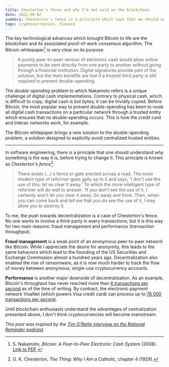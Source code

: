 ```yaml
---
title: Chesterton's fence and why I'm not sold on the blockchain
date: 2022-08-02
summary: Chesterton's fence is a principle which says that we should understand why things are the way, before we try to push for change. Cryptocurrencies based on the blockchain haven't demonstrated that they understand the reason for centralization of the current payment networks.
tags: cryptocurrencies, finance
---
```


The key technological advances which brought Bitcoin to life are the blockchain and its associated proof-of-work consensus algorithm. The Bitcoin whitepaper[^bitcoin-whitepaper] is very clear on its purpose:

> A purely peer-to-peer version of electronic cash would allow online payments to be sent directly from one party to another without going through a financial institution. Digital signatures provide part of the solution, but the main benefits are lost if a trusted third party is still required to prevent double-spending.

The *double-spending* problem to which Nakamoto refers is a unique challenge of digital cash implementations. Contrary to physical cash, which is difficult to copy, digital cash is but bytes; it can be trivially copied. Before Bitcoin, the most popular way to prevent double-spending has been to route all digital cash transactions on a particular network through a trusted entity which ensures that no double-spending occurs. This is how the credit card and Interac networks work, for example. 

The Bitcoin whitepaper brings a new solution to the double-spending problem, a solution designed to explicitly avoid centralized trusted entities.

---

In software engineering, there is a principle that one should understand *why* something is the way it is, before trying to change it. This principle is known as *Chesterton's fence*[^chesterton-fence]:

> There exists (...) a fence or gate erected across a road. The more modern type of reformer goes gaily up to it and says, 'I don't see the use of this; let us clear it away.' To which the more intelligent type of reformer will do well to answer: 'If you don't see the use of it, I certainly won't let you clear it away. Go away and think. Then, when you can come back and tell me that you do see the use of it, I may allow you to destroy it.

To me, the push towards decentralization is a case of Chesterton's fence. No one wants to involve a third-party in every transactions, but it is this way for two main reasons: fraud management and performance (transaction throughput).

**Fraud management** is a weak point of an anonymous peer-to-peer network like Bitcoin. While I appreciate the desire for anonymity, this leads to the same behaviors which lead to the founding of the US Securities and Exchange Commission almost a hundred years ago. Decentralization also enabled the rise of ransomware, as it is now much harder to track the flow of money between anonymous, single-use cryptocurrency accounts.

**Performance** is another major downside of decentralization. As an example, Bitcoin's throughput has never reached more than [6 transactions per second](https://blockchair.com/bitcoin/charts/transactions-per-second) as of the time of writing. By contract, the electronic payment network VisaNet (which powers Visa credit card) can process up to [76 000 transactions per second](https://usa.visa.com/about-visa/visanet.html).

Until blockchain enthusiasts understand the advantages of centralization presented above, I don't think cryptocurrencies will become mainstream.

*This post was inspired by the [Tim O'Reilly interview on the Rational Reminder podcast](https://rationalreminder.ca/podcast/crypto8)*.

[^bitcoin-whitepaper]: S. Nakamoto, *Bitcoin: A Peer-to-Peer Electronic Cash System* (2008). [Link to PDF](https://bitcoin.org/bitcoin.pdf).

[^chesterton-fence]: G. K. Chesterton, *The Thing: Why I Am a Catholic*, chapter 4 (1929).
